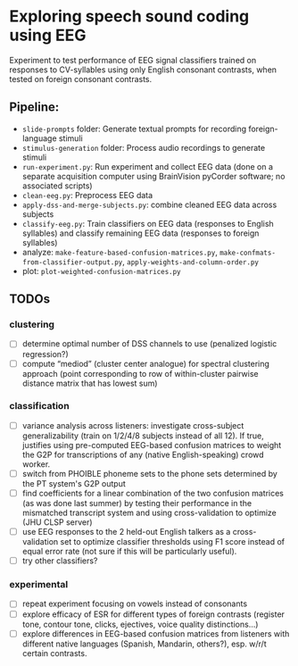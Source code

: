 # Exploring speech sound coding using EEG
Experiment to test performance of EEG signal classifiers trained on responses to CV-syllables using only English consonant contrasts, when tested on foreign consonant contrasts.

## Pipeline:
- `slide-prompts` folder: Generate textual prompts for recording foreign-language stimuli
- `stimulus-generation` folder: Process audio recordings to generate stimuli
- `run-experiment.py`: Run experiment and collect EEG data (done on a separate acquisition computer using BrainVision pyCorder software; no associated scripts)
- `clean-eeg.py`: Preprocess EEG data
- `apply-dss-and-merge-subjects.py`: combine cleaned EEG data across subjects
- `classify-eeg.py`: Train classifiers on EEG data (responses to English syllables) and classify remaining EEG data (responses to foreign syllables)
- analyze: `make-feature-based-confusion-matrices.py`, `make-confmats-from-classifier-output.py`, `apply-weights-and-column-order.py`
- plot: `plot-weighted-confusion-matrices.py`

## TODOs

### clustering
- [ ] determine optimal number of DSS channels to use (penalized logistic regression?)
- [ ] compute “mediod” (cluster center analogue) for spectral clustering approach (point corresponding to row of within-cluster pairwise distance matrix that has lowest sum)
### classification
- [ ] variance analysis across listeners: investigate cross-subject generalizability (train on 1/2/4/8 subjects instead of all 12). If true, justifies using pre-computed EEG-based confusion matrices to weight the G2P for transcriptions of any (native English-speaking) crowd worker.
- [ ] switch from PHOIBLE phoneme sets to the phone sets determined by the PT system's G2P output
- [ ] find coefficients for a linear combination of the two confusion matrices (as was done last summer) by testing their performance in the mismatched transcript system and using cross-validation to optimize (JHU CLSP server)
- [ ] use EEG responses to the 2 held-out English talkers as a cross-validation set to optimize classifier thresholds using F1 score instead of equal error rate (not sure if this will be particularly useful).
- [ ] try other classifiers?
### experimental
- [ ] repeat experiment focusing on vowels instead of consonants
- [ ] explore efficacy of ESR for different types of foreign contrasts (register tone, contour tone, clicks, ejectives, voice quality distinctions...)
- [ ] explore differences in EEG-based confusion matrices from listeners with different native languages (Spanish, Mandarin, others?), esp. w/r/t certain contrasts.
